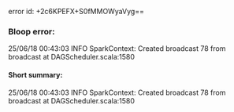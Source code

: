 error id: +2c6KPEFX+S0fMMOWyaVyg==
### Bloop error:

25/06/18 00:43:03 INFO SparkContext: Created broadcast 78 from broadcast at DAGScheduler.scala:1580
#### Short summary: 

25/06/18 00:43:03 INFO SparkContext: Created broadcast 78 from broadcast at DAGScheduler.scala:1580